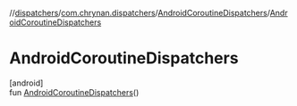 //[dispatchers](../../../index.md)/[com.chrynan.dispatchers](../index.md)/[AndroidCoroutineDispatchers](index.md)/[AndroidCoroutineDispatchers](-android-coroutine-dispatchers.md)

# AndroidCoroutineDispatchers

[android]\
fun [AndroidCoroutineDispatchers](-android-coroutine-dispatchers.md)()
